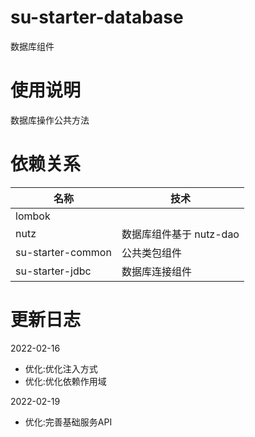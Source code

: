# su-starter-database

数据库组件

# 使用说明

数据库操作公共方法

# 依赖关系


| 名称         | 技术               |
|------------|------------------|
| lombok |                  |
| nutz   | 数据库组件基于 nutz-dao |
| su-starter-common  | 公共类包组件           |
| su-starter-jdbc  | 数据库连接组件          |

# 更新日志

2022-02-16
* 优化:优化注入方式
* 优化:优化依赖作用域

2022-02-19
* 优化:完善基础服务API

